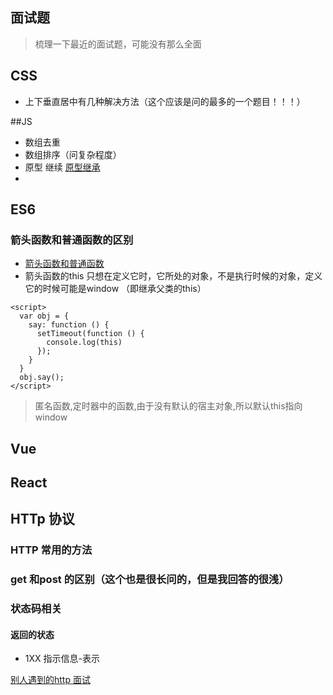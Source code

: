 ## 面试题
> 梳理一下最近的面试题，可能没有那么全面
## CSS 
* 上下垂直居中有几种解决方法（这个应该是问的最多的一个题目！！！）

##JS
* 数组去重
* 数组排序（问复杂程度）
* 原型 继续 [原型继承](https://www.cnblogs.com/humin/p/4556820.html)
* 

## ES6
### 箭头函数和普通函数的区别
* [箭头函数和普通函数](https://www.cnblogs.com/freelyflying/p/6978126.html)
* 箭头函数的this 只想在定义它时，它所处的对象，不是执行时候的对象，定义它的时候可能是window （即继承父类的this）
```
<script>
  var obj = {
    say: function () {
      setTimeout(function () {
        console.log(this)
      });
    }
  }
  obj.say();
</script>
```
> 匿名函数,定时器中的函数,由于没有默认的宿主对象,所以默认this指向window

## Vue

## React

## HTTp 协议

### HTTP 常用的方法
### get 和post 的区别（这个也是很长问的，但是我回答的很浅）

### 状态码相关 



#### 返回的状态

* 1XX 指示信息-表示


[别人遇到的http 面试](https://www.cnblogs.com/sunny-sl/p/6529830.html)
